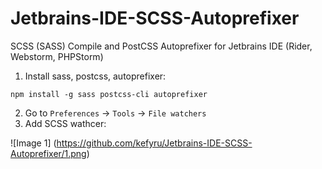 # Jetbrains-IDE-SCSS-Autoprefixer
SCSS (SASS) Compile and PostCSS Autoprefixer for Jetbrains IDE (Rider, Webstorm, PHPStorm) 

1. Install sass, postcss, autoprefixer:
```
npm install -g sass postcss-cli autoprefixer
```
2. Go to `Preferences` -> `Tools` -> `File watchers`
3. Add SCSS wathcer:

![Image 1] (https://github.com/kefyru/Jetbrains-IDE-SCSS-Autoprefixer/1.png)
